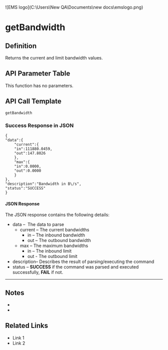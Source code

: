 ![EMS logo](C:\Users\New QA\Documents\new docs\emslogo.png)



# getBandwidth



## Definition

Returns the current and limit bandwidth values.





## API Parameter Table

This function has no parameters.



## API Call Template

``` 
getBandwidth
```



### Success Response in JSON

``` 
{
"data":{
    "current":{
    "in":111880.0459,
    "out":147.8026
	},
    "max":{
    "in":0.0000,
    "out":0.0000
    }
},
"description":"Bandwidth in B\/s",
"status":"SUCCESS"
}
```



#### JSON Response

The JSON response contains the following details:

- data –  The data to parse
  - current – The current bandwidths
    - in – The inbound bandwidth
    - out – The outbound bandwidth
  - max – The maximum bandwidths
    - in – The inbound limit
    - out - The outbound limit
- description– Describes the result of parsing/executing the command
- status – **SUCCESS** if the command was parsed and executed successfully, **FAIL** if not.

------

## Notes

- ​
- ​





## **Related Links**

- Link 1
- Link 2
